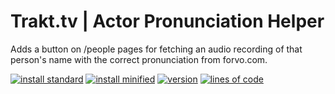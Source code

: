 # Trakt.tv | Actor Pronunciation Helper
Adds a button on /people pages for fetching an audio recording of that person's name with the correct pronunciation from forvo.com.

[![install standard](https://img.shields.io/badge/install-standard-006400)](https://raw.githubusercontent.com/Fenn3c401/Trakt.tv-Userscript-Collection/main/userscripts/dist/71cd9s61.user.js)
[![install minified](https://img.shields.io/badge/install-minified-64962a)](https://raw.githubusercontent.com/Fenn3c401/Trakt.tv-Userscript-Collection/main/userscripts/dist/71cd9s61.min.user.js)
[![version](https://img.shields.io/badge/version-0.4.2-blue)](../../../../blame/main/userscripts/dist/71cd9s61.user.js)
[![lines of code](https://img.shields.io/badge/loc-102-orange)](../../userscripts/dist/71cd9s61.user.js)

